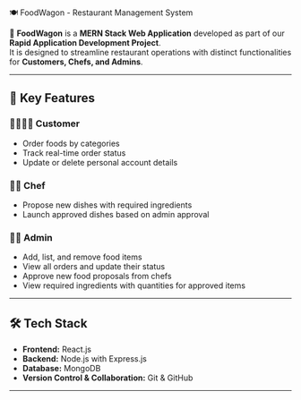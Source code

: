  🍽️ FoodWagon - Restaurant Management System

🚀 **FoodWagon** is a **MERN Stack Web Application** developed as part of our **Rapid Application Development Project**.  
It is designed to streamline restaurant operations with distinct functionalities for **Customers, Chefs, and Admins**.

---

## 🔑 Key Features

### 👨‍👩‍👧‍👦 Customer
- Order foods by categories
- Track real-time order status
- Update or delete personal account details

### 👨‍🍳 Chef
- Propose new dishes with required ingredients
- Launch approved dishes based on admin approval

### 👩‍💼 Admin
- Add, list, and remove food items
- View all orders and update their status
- Approve new food proposals from chefs
- View required ingredients with quantities for approved items

---

## 🛠️ Tech Stack

- **Frontend:** React.js
- **Backend:** Node.js with Express.js
- **Database:** MongoDB
- **Version Control & Collaboration:** Git & GitHub

---
